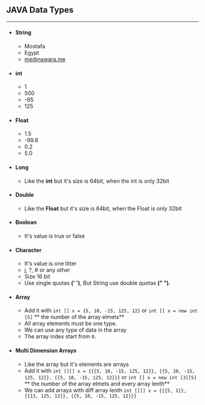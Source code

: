 ## JAVA Data Types
------------------

- #### String
 	- Mostafa
	- Egypt
	- me@nawara.me
- #### int
 	- 1
	- 500
	- -65
	- 125
- #### Float
	- 1.5
	- -99.8
	- 0.2
	- 5.0
- #### Long
	- Like the **int** but it's size is 64bit, when the int is only 32bit
- #### Double
	- Like the **Float** but it's size is 64bit, when the Float is only 32bit
- #### Boolean
	- It's value is true or false 
- #### Character
	- It's value is one litter 
	- j, ?, # or any other 
	- Size 16 bit
	- Use single quotas **(' ')**, But String use double quotas **(" ")**.
- #### Array
	- Add it with `int [] x = {5, 10, -15, 125, 12}` or `int [] x = new int [5]` ** the number of the array elmets**
	- All array elements must be one type.
	- We can use any type of data in the array
	- The array index start from `0`.
- #### Multi Dimension Arrays
	- Like the array but it's elements are arrays
	- Add it with `int [][] x = {{{5, 10, -15, 125, 12}}, {{5, 10, -15, 125, 12}}, {{5, 10, -15, 125, 12}}}` or `int [] x = new int [3][5]` ** the number of the array elmets and every array lenth**
	- We can add arrays with diff array lenth `int [][] x = {{{5, 1}}, {{13, 125, 12}}, {{5, 10, -15, 125, 12}}}`
